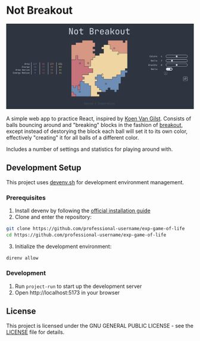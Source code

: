 # Not Breakout

![Preview Screenshot](images/preview_screenshot.png)

A simple web app to practice React, inspired by [Koen Van Gilst](https://pong-wars.vercel.app/). Consists of balls bouncing around and "breaking" blocks in the fashion of [breakout](https://en.wikipedia.org/wiki/Breakout_(video_game)), except instead of destorying the block each ball will set it to its own color, effectively "creating" it for all balls of a different color.

Includes a number of settings and statistics for playing around with.

## Development Setup
This project uses [devenv.sh](https://devenv.sh) for development environment management.

### Prerequisites

1. Install devenv by following the [official installation guide](https://devenv.sh/getting-started/)
2. Clone and enter the repository:
```bash
git clone https://github.com/professional-username/exp-game-of-life
cd https://github.com/professional-username/exp-game-of-life
```
3. Initialize the development environment:
```bash
direnv allow
```

### Development
1. Run `project-run` to start up the development server
2. Open http://localhost:5173 in your browser

## License
This project is licensed under the GNU GENERAL PUBLIC LICENSE - see the [LICENSE](LICENSE) file for details.
